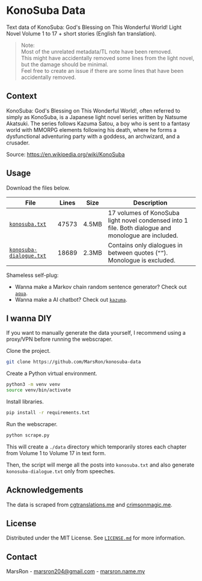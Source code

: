 # KonoSuba Data

Text data of KonoSuba: God's Blessing on This Wonderful World! Light Novel
Volume 1 to 17 + short stories (English fan translation).

> Note:\
> Most of the unrelated metadata/TL note have been removed.\
> This might have accidentally removed some lines from the light novel, but the damage should be minimal.\
> Feel free to create an issue if there are some lines that have been accidentally removed.


## Context

KonoSuba: God's Blessing on This Wonderful World!, often referred to simply as KonoSuba,
is a Japanese light novel series written by Natsume Akatsuki.
The series follows Kazuma Satou, a boy who is sent to a fantasy world with MMORPG elements
following his death, where he forms a dysfunctional adventuring party with a goddess, an archwizard, and a crusader.

Source: https://en.wikipedia.org/wiki/KonoSuba


## Usage

Download the files below.

| File | Lines | Size | Description |
|-|-|-|-|
| [`konosuba.txt`](./konosuba.txt) | 47573 | 4.5MB | 17 volumes of KonoSuba light novel condensed into 1 file. Both dialogue and monologue are included. |
| [`konosuba-dialogue.txt`](./konosuba-dialogue.txt) | 18689 | 2.3MB | Contains only dialogues in between quotes (`“”`). Monologue is excluded. |

Shameless self-plug:
- Wanna make a Markov chain random sentence generator? Check out
[`aqua`](https://github.com/MarsRon/aqua).
- Wanna make a AI chatbot? Check out
[`kazuma`](https://github.com/MarsRon/kazuma).


## I wanna DIY

If you want to manually generate the data yourself, I recommend using a proxy/VPN before running the webscraper.

Clone the project.
```sh
git clone https://github.com/MarsRon/konosuba-data
```

Create a Python virtual environment.
```sh
python3 -m venv venv
source venv/bin/activate
```

Install libraries.
```sh
pip install -r requirements.txt
```

Run the webscraper.
```sh
python scrape.py
```

This will create a `./data` directory which temporarily stores each chapter from Volume 1 to Volume 17 in text form.

Then, the script will merge all the posts into `konosuba.txt` and also generate `konosuba-dialogue.txt` only from speeches.


## Acknowledgements

The data is scraped from [cgtranslations.me](https://cgtranslations.me/konosuba)
and [crimsonmagic.me](https://crimsonmagic.me/konosuba/volumes-10-plus/).


## License

Distributed under the MIT License.
See [`LICENSE.md`](./LICENSE.md) for more information.


## Contact

MarsRon - marsron204@gmail.com - [marsron.name.my](https://marsron.name.my)
